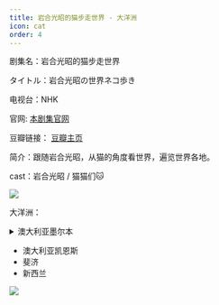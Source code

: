 ```yaml
---
title: 岩合光昭的猫步走世界 - 大洋洲
icon: cat
order: 4
---
```


剧集名：岩合光昭的猫步走世界

タイトル：岩合光昭の世界ネコ歩き

电视台：NHK

官网: [本剧集官网](https://www.nhk.jp/p/nekoaruki/ts/6VPMR3P1WX/)

豆瓣链接： [豆瓣主页](https://movie.douban.com/subject/24752466/)


简介：跟随岩合光昭，从猫的角度看世界，遍览世界各地。

cast：岩合光昭 / 猫猫们:cat:

![](https://listpic.tsgsanjiao.com/maobu/mb34.jpg)

大洋洲：

<details>
  <summary>澳大利亚墨尔本</summary>
    
旁白:山田孝之

简介：澳洲第二大城市墨尔本 老剧院的看板喵 美容院的卖萌喵 还有节目有史以来最高龄喵 话说澳洲喵巡逻时遇大袋鼠挡道是什么情景捏?本期解说山田孝之初登场!

![](https://listpic.tsgsanjiao.com/maobu/mb16.jpg)
</details>

- 澳大利亚凯恩斯
- 斐济
- 新西兰

![](https://listpic.tsgsanjiao.com/maobu/mb1.jpg)
